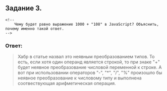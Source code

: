 Задание 3.
----------
    <!--
    	Чему будет равно выражение 1000 + "108" в JavaScript? Объяснить, 	почему именно такой ответ.
	-->

### Ответ:
>Хабр в статье назвал это неявным преобразованием типов. То есть, если хотя
>один операнд является строкой, то при знаке "+" будет неявное
>преобразование числовой переменной к строке. А вот при использовании
>операторов "-", "*", "/", "%" произошло бы неявное преобразование к
>числовому типу и выполнена соотвествующая арифметическая операция.
